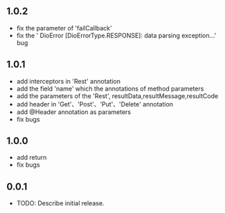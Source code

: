 
## 1.0.2

* fix the parameter of 'failCallback' 
* fix  the ' DioError [DioErrorType.RESPONSE]: data parsing exception...' bug

## 1.0.1

* add interceptors in 'Rest' annotation
* add the field 'name' which the annotations of method parameters
* add the parameters of the 'Rest', resultData,resultMessage,resultCode
* add header in 'Get'、'Post'、'Put'、'Delete' annotation
* add @Header annotation as parameters 
* fix bugs

## 1.0.0

* add  return 
* fix bugs


## 0.0.1

* TODO: Describe initial release.
